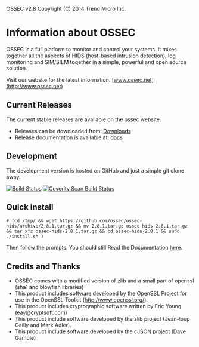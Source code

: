 OSSEC v2.8 Copyright (C) 2014 Trend Micro Inc.

# Information about OSSEC 

OSSEC is a full platform to monitor and control your systems. It mixes together 
all the aspects of HIDS (host-based intrusion detection), log monitoring and 
SIM/SIEM together in a simple, powerful and open source solution.

Visit our website for the latest information.  [www.ossec.net](http://www.ossec.net)



## Current Releases 

The current stable releases are available on the ossec website. 

* Releases can be downloaded from: [Downloads](http://www.ossec.net/?page_id=19)
* Release documentation is available at: [docs](http://www.ossec.net/doc/)

## Development ##

The development version is hosted on GitHub and just a simple git clone away. 

[![Build Status](https://travis-ci.org/ossec/ossec-hids.png?branch=master)](https://travis-ci.org/ossec/ossec-hids)
[![Coverity Scan Build Status](https://scan.coverity.com/projects/1847/badge.svg)](https://scan.coverity.com/projects/1847)


## Quick install 

```
# (cd /tmp/ && wget https://github.com/ossec/ossec-hids/archive/2.8.1.tar.gz && mv 2.8.1.tar.gz ossec-hids-2.8.1.tar.gz && tar xfz ossec-hids-2.8.1.tar.gz && cd ossec-hids-2.8.1 && sudo ./install.sh )

```

Then follow the prompts.  You should still Read the Documentation [here](http://ossec.net/doc/).

## Credits and Thanks ##

* OSSEC comes with a modified version of zlib and a small part 
  of openssl (sha1 and blowfish libraries)
* This product includes software developed by the OpenSSL Project
  for use in the OpenSSL Toolkit (http://www.openssl.org/).
* This product includes cryptographic software written by Eric 
  Young (eay@cryptsoft.com)
* This product include software developed by the zlib project 
  (Jean-loup Gailly and Mark Adler).
* This product include software developed by the cJSON project 
  (Dave Gamble)


